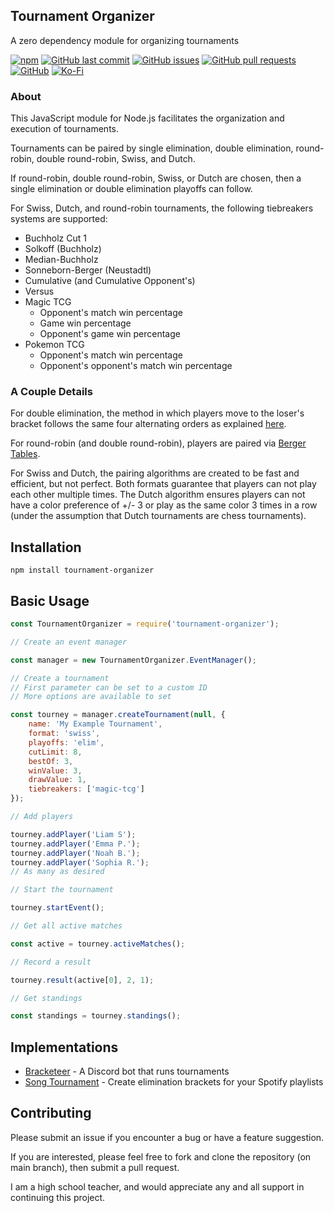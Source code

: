 ## Tournament Organizer
A zero dependency module for organizing tournaments

[![npm](https://img.shields.io/npm/v/tournament-organizer?style=flat-square)](https://npmjs.org/package/tournament-organizer) [![GitHub last commit](https://img.shields.io/github/last-commit/slashinfty/tournament-organizer?style=flat-square)](https://github.com/slashinfty/tournament-organizer/commits/main) [![GitHub issues](https://img.shields.io/github/issues-raw/slashinfty/tournament-organizer?style=flat-square)](https://github.com/slashinfty/tournament-organizer/issues) [![GitHub pull requests](https://img.shields.io/github/issues-pr-raw/slashinfty/tournament-organizer?style=flat-square)](https://github.com/slashinfty/tournament-organizer/pulls) [![GitHub](https://img.shields.io/github/license/slashinfty/tournament-organizer?style=flat-square)](https://github.com/slashinfty/tournament-organizer/blob/main/LICENSE) [![Ko-Fi](https://img.shields.io/badge/Ko--Fi-Buy%20Me%20a%20Coffee-a87b00)](https://ko-fi.com/mattbraddock)

### About
This JavaScript module for Node.js facilitates the organization and execution of tournaments.

Tournaments can be paired by single elimination, double elimination, round-robin, double round-robin, Swiss, and Dutch.

If round-robin, double round-robin, Swiss, or Dutch are chosen, then a single elimination or double elimination playoffs can follow.

For Swiss, Dutch, and round-robin tournaments, the following tiebreakers systems are supported:
* Buchholz Cut 1
* Solkoff (Buchholz)
* Median-Buchholz
* Sonneborn-Berger (Neustadtl)
* Cumulative (and Cumulative Opponent's)
* Versus
* Magic TCG
    * Opponent's match win percentage
    * Game win percentage
    * Opponent's game win percentage
* Pokemon TCG
    * Opponent's match win percentage
    * Opponent's opponent's match win percentage

### A Couple Details
For double elimination, the method in which players move to the loser's bracket follows the same four alternating orders as explained [here](https://blog.smash.gg/changes-in-the-world-of-brackets-695ecb777a4c).

For round-robin (and double round-robin), players are paired via [Berger Tables](https://en.wikipedia.org/wiki/Round-robin_tournament#Berger_tables).

For Swiss and Dutch, the pairing algorithms are created to be fast and efficient, but not perfect. Both formats guarantee that players can not play each other multiple times. The Dutch algorithm ensures players can not have a color preference of +/- 3 or play as the same color 3 times in a row (under the assumption that Dutch tournaments are chess tournaments).

## Installation
```shell
npm install tournament-organizer
```

## Basic Usage
```js
const TournamentOrganizer = require('tournament-organizer');

// Create an event manager

const manager = new TournamentOrganizer.EventManager();

// Create a tournament
// First parameter can be set to a custom ID
// More options are available to set

const tourney = manager.createTournament(null, {
    name: 'My Example Tournament',
    format: 'swiss',
    playoffs: 'elim',
    cutLimit: 8,
    bestOf: 3,
    winValue: 3,
    drawValue: 1,
    tiebreakers: ['magic-tcg']
});

// Add players

tourney.addPlayer('Liam S');
tourney.addPlayer('Emma P.');
tourney.addPlayer('Noah B.');
tourney.addPlayer('Sophia R.');
// As many as desired

// Start the tournament

tourney.startEvent();

// Get all active matches

const active = tourney.activeMatches();

// Record a result

tourney.result(active[0], 2, 1);

// Get standings

const standings = tourney.standings();
```

## Implementations
* [Bracketeer](https://slashinfty.github.io/bracketeer) - A Discord bot that runs tournaments
* [Song Tournament](https://songtournament.netlify.app/) - Create elimination brackets for your Spotify playlists

## Contributing
Please submit an issue if you encounter a bug or have a feature suggestion.

If you are interested, please feel free to fork and clone the repository (on main branch), then submit a pull request.

I am a high school teacher, and would appreciate any and all support in continuing this project.
